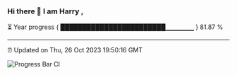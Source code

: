 ### Hi there 👋 I am Harry , 

⏳ Year progress { ████████████████████████▁▁▁▁▁▁ } 81.87 %

---

⏰ Updated on Thu, 26 Oct 2023 19:50:16 GMT

![Progress Bar CI](https://github.com/duykhang68/duykhang68/workflows/Progress%20Bar%20CI/badge.svg)
